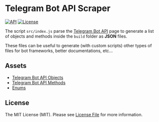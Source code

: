 # Telegram Bot API Scraper

[![API](https://img.shields.io/badge/Telegram%20Bot%20API-7.1%09--%20February%2016,%202024-blue.svg?logo=telegram)](https://core.telegram.org/bots/api)
[![License](https://poser.pugx.org/lukasss93/telegrambot-php/license)](https://packagist.org/packages/lukasss93/telegrambot-php)

The script `src/index.js` parse the [Telegram Bot API](https://core.telegram.org/bots/api) page
to generate a list of objects and methods inside the `build` folder as **JSON** files.

These files can be useful to generate (with custom scripts) other types of files
for bot frameworks, better documentations, etc...

## Assets

- [Telegram Bot API Objects](build/objects.json)
- [Telegram Bot API Methods](build/methods.json)
- [Enums](build/enums.json)

## License

The MIT License (MIT). Please see [License File](LICENSE.md) for more information.